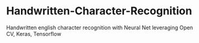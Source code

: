 # Handwritten-Character-Recognition
Handwritten english character recognition with Neural Net leveraging Open CV, Keras, Tensorflow
